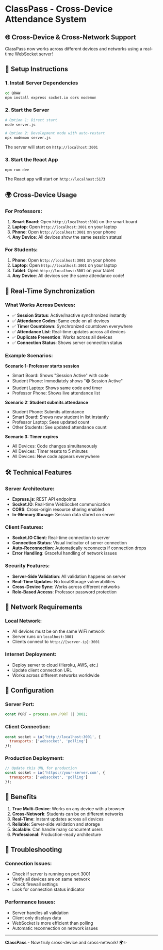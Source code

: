 # ClassPass - Cross-Device Attendance System

## 🌐 **Cross-Device & Cross-Network Support**

ClassPass now works across different devices and networks using a real-time WebSocket server!

## 🚀 **Setup Instructions**

### **1. Install Server Dependencies**
```bash
cd QRAW
npm install express socket.io cors nodemon
```

### **2. Start the Server**
```bash
# Option 1: Direct start
node server.js

# Option 2: Development mode with auto-restart
npx nodemon server.js
```

The server will start on `http://localhost:3001`

### **3. Start the React App**
```bash
npm run dev
```

The React app will start on `http://localhost:5173`

## 🌍 **Cross-Device Usage**

### **For Professors:**
1. **Smart Board**: Open `http://localhost:3001` on the smart board
2. **Laptop**: Open `http://localhost:3001` on your laptop
3. **Phone**: Open `http://localhost:3001` on your phone
4. **Any Device**: All devices show the same session status!

### **For Students:**
1. **Phone**: Open `http://localhost:3001` on your phone
2. **Laptop**: Open `http://localhost:3001` on your laptop
3. **Tablet**: Open `http://localhost:3001` on your tablet
4. **Any Device**: All devices see the same attendance code!

## 🔄 **Real-Time Synchronization**

### **What Works Across Devices:**
- ✅ **Session Status**: Active/Inactive synchronized instantly
- ✅ **Attendance Codes**: Same code on all devices
- ✅ **Timer Countdown**: Synchronized countdown everywhere
- ✅ **Attendance List**: Real-time updates across all devices
- ✅ **Duplicate Prevention**: Works across all devices
- ✅ **Connection Status**: Shows server connection status

### **Example Scenarios:**

**Scenario 1: Professor starts session**
- Smart Board: Shows "Session Active" with code
- Student Phone: Immediately shows "🟢 Session Active"
- Student Laptop: Shows same code and timer
- Professor Phone: Shows live attendance list

**Scenario 2: Student submits attendance**
- Student Phone: Submits attendance
- Smart Board: Shows new student in list instantly
- Professor Laptop: Sees updated count
- Other Students: See updated attendance count

**Scenario 3: Timer expires**
- All Devices: Code changes simultaneously
- All Devices: Timer resets to 5 minutes
- All Devices: New code appears everywhere

## 🛠️ **Technical Features**

### **Server Architecture:**
- **Express.js**: REST API endpoints
- **Socket.IO**: Real-time WebSocket communication
- **CORS**: Cross-origin resource sharing enabled
- **In-Memory Storage**: Session data stored on server

### **Client Features:**
- **Socket.IO Client**: Real-time connection to server
- **Connection Status**: Visual indicator of server connection
- **Auto-Reconnection**: Automatically reconnects if connection drops
- **Error Handling**: Graceful handling of network issues

### **Security Features:**
- **Server-Side Validation**: All validation happens on server
- **Real-Time Updates**: No localStorage vulnerabilities
- **Cross-Device Sync**: Works across different networks
- **Role-Based Access**: Professor password protection

## 📱 **Network Requirements**

### **Local Network:**
- All devices must be on the same WiFi network
- Server runs on `localhost:3001`
- Clients connect to `http://[server-ip]:3001`

### **Internet Deployment:**
- Deploy server to cloud (Heroku, AWS, etc.)
- Update client connection URL
- Works across different networks worldwide

## 🔧 **Configuration**

### **Server Port:**
```javascript
const PORT = process.env.PORT || 3001;
```

### **Client Connection:**
```javascript
const socket = io('http://localhost:3001', {
  transports: ['websocket', 'polling']
});
```

### **Production Deployment:**
```javascript
// Update this URL for production
const socket = io('https://your-server.com', {
  transports: ['websocket', 'polling']
});
```

## 🎯 **Benefits**

1. **True Multi-Device**: Works on any device with a browser
2. **Cross-Network**: Students can be on different networks
3. **Real-Time**: Instant updates across all devices
4. **Reliable**: Server-side validation and storage
5. **Scalable**: Can handle many concurrent users
6. **Professional**: Production-ready architecture

## 🚨 **Troubleshooting**

### **Connection Issues:**
- Check if server is running on port 3001
- Verify all devices are on same network
- Check firewall settings
- Look for connection status indicator

### **Performance Issues:**
- Server handles all validation
- Client only displays data
- WebSocket is more efficient than polling
- Automatic reconnection on network issues

---

**ClassPass** - Now truly cross-device and cross-network! 🌍✨

